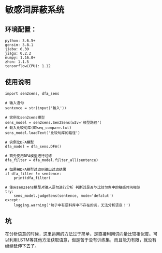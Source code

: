# 敏感词屏蔽系统

## 环境配置：

    python: 3.6.5+
    gensim: 3.8.1
    jieba: 0.39
    jiagu: 0.2.2
    numpy: 1.16.0+
    zhon: 1.1.5
    tensorflow(CPU): 1.12

## 使用说明

    import sen2sens, dfa_sens

    # 输入语句
    sentence = str(input('输入'))

    # 实例化sen2sens模型
    sens_model = sen2sens.Sen2Sens(w2v='模型路径')
    # 载入比较句库(即seq_compare.txt)
    sens_model.loadText('比较句库的路径')

    # 实例化DFA模型
    dfa_model = dfa_sens.DFA()
    
    # 首先使用DFA模型进行过滤
    dfa_filter = dfa_model.filter_all(sentence)

    # 如果被DFA模型过滤则输出过滤结果
    if dfa_filter != sentence:
        print(dfa_filter)

    # 使用sen2sens模型对输入语句进行分析 判断其是否与比较句库中的敏感时间相似
    try:
        sens_model.judgeSens(sentence, mode='defalut')
    except:
        logging.warning('句子中有语料库中不存在的词，无法分析语意！')

## 坑

在分析语意的时候，这里运用的方法过于简单，是直接利用词向量比较相似度。可以利用LSTM等其他方法获取语意，但是苦于没有训练集，而且能力有限，就没有继续延伸下去了。


